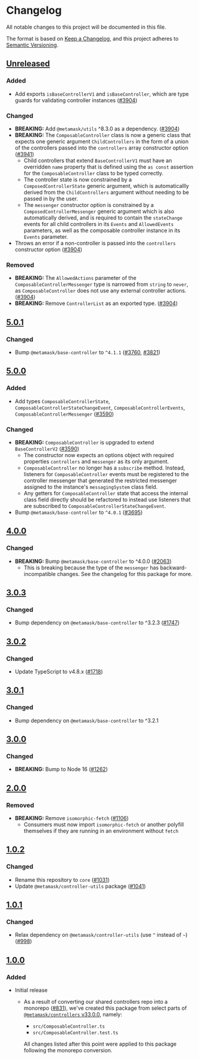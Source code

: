 # Changelog

All notable changes to this project will be documented in this file.

The format is based on [Keep a Changelog](https://keepachangelog.com/en/1.0.0/),
and this project adheres to [Semantic Versioning](https://semver.org/spec/v2.0.0.html).

## [Unreleased]

### Added

- Add exports `isBaseControllerV1` and `isBaseController`, which are type guards for validating controller instances ([#3904](https://github.com/MetaMask/core/pull/3904))

### Changed

- **BREAKING:** Add `@metamask/utils` ^8.3.0 as a dependency. ([#3904](https://github.com/MetaMask/core/pull/3904))
- **BREAKING:** The `ComposableController` class is now a generic class that expects one generic argument `ChildControllers` in the form of a union of the controllers passed into the `controllers` array constructor option ([#3941](https://github.com/MetaMask/core/pull/3941))
  - Child controllers that extend `BaseControllerV1` must have an overridden `name` property that is defined using the `as const` assertion for the `ComposableController` class to be typed correctly.
  - The controller state is now constrained by a `ComposedControllerState` generic argument, which is automaticallly derived from the `ChildControllers` argument without needing to be passed in by the user.
  - The `messenger` constructor option is constrained by a `ComposedControllerMessenger` generic argument which is also automatically derived, and is required to contain the `stateChange` events for all child controllers in its `Events` and `AllowedEvents` parameters, as well as the composable controller instance in its `Events` parameter.
- Throws an error if a non-controller is passed into the `controllers` constructor option ([#3904](https://github.com/MetaMask/core/pull/3904))

### Removed

- **BREAKING:** The `AllowedActions` parameter of the `ComposableControllerMessenger` type is narrowed from `string` to `never`, as `ComposableController` does not use any external controller actions. ([#3904](https://github.com/MetaMask/core/pull/3904))
- **BREAKING:** Remove `ControllerList` as an exported type. ([#3904](https://github.com/MetaMask/core/pull/3904))

## [5.0.1]

### Changed

- Bump `@metamask/base-controller` to `^4.1.1` ([#3760](https://github.com/MetaMask/core/pull/3760), [#3821](https://github.com/MetaMask/core/pull/3821))

## [5.0.0]

### Added

- Add types `ComposableControllerState`, `ComposableControllerStateChangeEvent`, `ComposableControllerEvents`, `ComposableControllerMessenger` ([#3590](https://github.com/MetaMask/core/pull/3590))

### Changed

- **BREAKING:** `ComposableController` is upgraded to extend `BaseControllerV2` ([#3590](https://github.com/MetaMask/core/pull/3590))
  - The constructor now expects an options object with required properties `controllers` and `messenger` as its only argument.
  - `ComposableController` no longer has a `subscribe` method. Instead, listeners for `ComposableController` events must be registered to the controller messenger that generated the restricted messenger assigned to the instance's `messagingSystem` class field.
  - Any getters for `ComposableController` state that access the internal class field directly should be refactored to instead use listeners that are subscribed to `ComposableControllerStateChangeEvent`.
- Bump `@metamask/base-controller` to `^4.0.1` ([#3695](https://github.com/MetaMask/core/pull/3695))

## [4.0.0]

### Changed

- **BREAKING:** Bump `@metamask/base-controller` to ^4.0.0 ([#2063](https://github.com/MetaMask/core/pull/2063))
  - This is breaking because the type of the `messenger` has backward-incompatible changes. See the changelog for this package for more.

## [3.0.3]

### Changed

- Bump dependency on `@metamask/base-controller` to ^3.2.3 ([#1747](https://github.com/MetaMask/core/pull/1747))

## [3.0.2]

### Changed

- Update TypeScript to v4.8.x ([#1718](https://github.com/MetaMask/core/pull/1718))

## [3.0.1]

### Changed

- Bump dependency on `@metamask/base-controller` to ^3.2.1

## [3.0.0]

### Changed

- **BREAKING:** Bump to Node 16 ([#1262](https://github.com/MetaMask/core/pull/1262))

## [2.0.0]

### Removed

- **BREAKING:** Remove `isomorphic-fetch` ([#1106](https://github.com/MetaMask/controllers/pull/1106))
  - Consumers must now import `isomorphic-fetch` or another polyfill themselves if they are running in an environment without `fetch`

## [1.0.2]

### Changed

- Rename this repository to `core` ([#1031](https://github.com/MetaMask/controllers/pull/1031))
- Update `@metamask/controller-utils` package ([#1041](https://github.com/MetaMask/controllers/pull/1041))

## [1.0.1]

### Changed

- Relax dependency on `@metamask/controller-utils` (use `^` instead of `~`) ([#998](https://github.com/MetaMask/core/pull/998))

## [1.0.0]

### Added

- Initial release

  - As a result of converting our shared controllers repo into a monorepo ([#831](https://github.com/MetaMask/core/pull/831)), we've created this package from select parts of [`@metamask/controllers` v33.0.0](https://github.com/MetaMask/core/tree/v33.0.0), namely:

    - `src/ComposableController.ts`
    - `src/ComposableController.test.ts`

    All changes listed after this point were applied to this package following the monorepo conversion.

[Unreleased]: https://github.com/MetaMask/core/compare/@metamask/composable-controller@5.0.1...HEAD
[5.0.1]: https://github.com/MetaMask/core/compare/@metamask/composable-controller@5.0.0...@metamask/composable-controller@5.0.1
[5.0.0]: https://github.com/MetaMask/core/compare/@metamask/composable-controller@4.0.0...@metamask/composable-controller@5.0.0
[4.0.0]: https://github.com/MetaMask/core/compare/@metamask/composable-controller@3.0.3...@metamask/composable-controller@4.0.0
[3.0.3]: https://github.com/MetaMask/core/compare/@metamask/composable-controller@3.0.2...@metamask/composable-controller@3.0.3
[3.0.2]: https://github.com/MetaMask/core/compare/@metamask/composable-controller@3.0.1...@metamask/composable-controller@3.0.2
[3.0.1]: https://github.com/MetaMask/core/compare/@metamask/composable-controller@3.0.0...@metamask/composable-controller@3.0.1
[3.0.0]: https://github.com/MetaMask/core/compare/@metamask/composable-controller@2.0.0...@metamask/composable-controller@3.0.0
[2.0.0]: https://github.com/MetaMask/core/compare/@metamask/composable-controller@1.0.2...@metamask/composable-controller@2.0.0
[1.0.2]: https://github.com/MetaMask/core/compare/@metamask/composable-controller@1.0.1...@metamask/composable-controller@1.0.2
[1.0.1]: https://github.com/MetaMask/core/compare/@metamask/composable-controller@1.0.0...@metamask/composable-controller@1.0.1
[1.0.0]: https://github.com/MetaMask/core/releases/tag/@metamask/composable-controller@1.0.0
